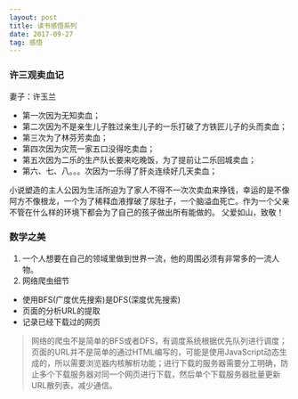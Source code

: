```yaml
---
layout: post
title: 读书感悟系列
date: 2017-09-27
tag: 感悟
---
```


### 许三观卖血记
妻子：许玉兰
- 第一次因为无知卖血；
- 第二次因为不是亲生儿子胜过亲生儿子的一乐打破了方铁匠儿子的头而卖血；
- 第三次为了林芬芳卖血；
- 第四次因为灾荒一家五口没得吃卖血；
- 第五次因为二乐的生产队长要来吃晚饭，为了提前让二乐回城卖血；
- 第六、七、八。。。次因为一乐得了肝炎连续好几天卖血；

小说塑造的主人公因为生活所迫为了家人不得不一次次卖血来挣钱，幸运的是不像阿方不像根龙，一个为了稀释血液撑破了尿肚子，一个脑溢血死亡。作为一个父亲不管在什么样的环境下都会为了自己的孩子做出所有能做的。
父爱如山，致敬！

### 数学之美
1. 一个人想要在自己的领域里做到世界一流，他的周围必须有非常多的一流人物。
2. 网络爬虫细节
- 使用BFS(广度优先搜索)是DFS(深度优先搜索)
- 页面的分析URL的提取
- 记录已经下载过的网页

> 网络的爬虫不是简单的BFS或者DFS，有调度系统根据优先队列进行调度；页面的URL并不是简单的通过HTML编写的，可能是使用JavaScript动态生成的，所以需要浏览器内核解析功能；进行下载的服务器需要分工明确，防止多个下载服务器对同一个网页进行下载，然后单个下载服务器批量更新URL散列表，减少通信。